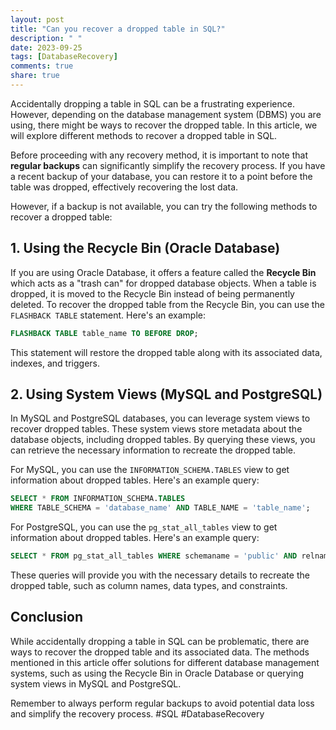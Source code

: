 ```yaml
---
layout: post
title: "Can you recover a dropped table in SQL?"
description: " "
date: 2023-09-25
tags: [DatabaseRecovery]
comments: true
share: true
---
```


Accidentally dropping a table in SQL can be a frustrating experience. However, depending on the database management system (DBMS) you are using, there might be ways to recover the dropped table. In this article, we will explore different methods to recover a dropped table in SQL.

Before proceeding with any recovery method, it is important to note that **regular backups** can significantly simplify the recovery process. If you have a recent backup of your database, you can restore it to a point before the table was dropped, effectively recovering the lost data.

However, if a backup is not available, you can try the following methods to recover a dropped table:

## 1. Using the Recycle Bin (Oracle Database)

If you are using Oracle Database, it offers a feature called the **Recycle Bin** which acts as a "trash can" for dropped database objects. When a table is dropped, it is moved to the Recycle Bin instead of being permanently deleted. To recover the dropped table from the Recycle Bin, you can use the `FLASHBACK TABLE` statement. Here's an example:

```sql
FLASHBACK TABLE table_name TO BEFORE DROP;
```

This statement will restore the dropped table along with its associated data, indexes, and triggers.

## 2. Using System Views (MySQL and PostgreSQL)

In MySQL and PostgreSQL databases, you can leverage system views to recover dropped tables. These system views store metadata about the database objects, including dropped tables. By querying these views, you can retrieve the necessary information to recreate the dropped table.

For MySQL, you can use the `INFORMATION_SCHEMA.TABLES` view to get information about dropped tables. Here's an example query:

```sql
SELECT * FROM INFORMATION_SCHEMA.TABLES
WHERE TABLE_SCHEMA = 'database_name' AND TABLE_NAME = 'table_name';
```

For PostgreSQL, you can use the `pg_stat_all_tables` view to get information about dropped tables. Here's an example query:

```sql
SELECT * FROM pg_stat_all_tables WHERE schemaname = 'public' AND relname = 'table_name';
```

These queries will provide you with the necessary details to recreate the dropped table, such as column names, data types, and constraints.

## Conclusion

While accidentally dropping a table in SQL can be problematic, there are ways to recover the dropped table and its associated data. The methods mentioned in this article offer solutions for different database management systems, such as using the Recycle Bin in Oracle Database or querying system views in MySQL and PostgreSQL.

Remember to always perform regular backups to avoid potential data loss and simplify the recovery process. #SQL #DatabaseRecovery